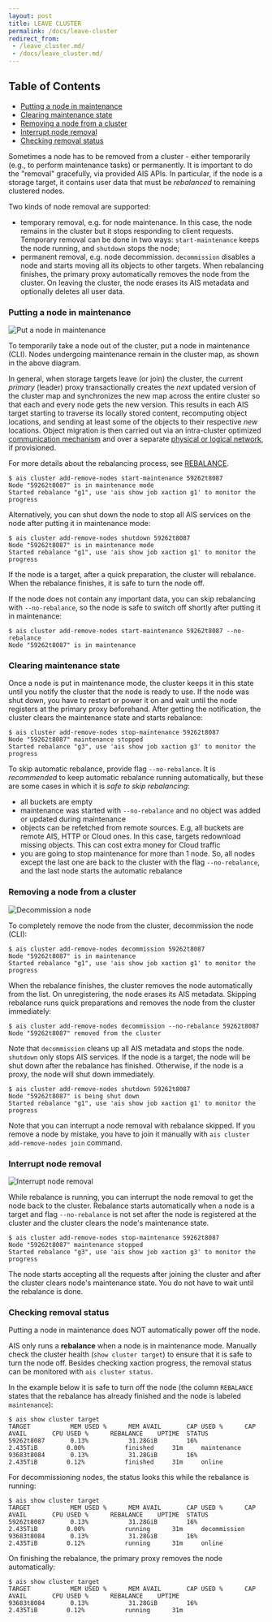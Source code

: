 ```yaml
---
layout: post
title: LEAVE CLUSTER
permalink: /docs/leave-cluster
redirect_from:
 - /leave_cluster.md/
 - /docs/leave_cluster.md/
---
```


## Table of Contents

- [Putting a node in maintenance](#putting-a-node-in-maintenance)
- [Clearing maintenance state](#clearing-maintenance-state)
- [Removing a node from a cluster](#removing-a-node-from-a-cluster)
- [Interrupt node removal](#interrupt-node-removal)
- [Checking removal status](#checking-removal-status)

Sometimes a node has to be removed from a cluster - either temporarily (e.g., to perform maintenance tasks) or permanently. It is important to do the "removal" gracefully, via provided AIS APIs. In particular, if the node is a storage target, it contains user data that must be *rebalanced* to remaining clustered nodes.

Two kinds of node removal are supported:

- temporary removal, e.g. for node maintenance. In this case, the node remains in the cluster but it stops responding to client requests. Temporary removal can be done in two ways: `start-maintenance` keeps the node running, and `shutdown` stops the node;
- permanent removal, e.g. node decommission. `decommission` disables a node and starts moving all its objects to other targets. When rebalancing finishes, the primary proxy automatically removes the node from the cluster. On leaving the cluster, the node erases its AIS metadata and optionally deletes all user data.

### Putting a node in maintenance

![Put a node in maintenance](images/maintenance.png)

To temporarily take a node out of the cluster, put a node in maintenance (CLI). Nodes undergoing maintenance remain in the cluster map, as shown in the above diagram.

In general, when storage targets leave (or join) the cluster, the current *primary* (leader) proxy transactionally creates the *next* updated version of the cluster map and synchronizes the new map across the entire cluster so that each and every node gets the new version. 
This results in each AIS target starting to traverse its locally stored content, recomputing object locations, and sending at least some of the objects to their respective *new* locations.
Object migration is then carried out via an intra-cluster optimized [communication mechanism](/transport/README.md) and over a separate [physical or logical network](/cmn/network.go), if provisioned.

For more details about the rebalancing process, see [REBALANCE](/docs/rebalance.md). 

```console
$ ais cluster add-remove-nodes start-maintenance 59262t8087
Node "59262t8087" is in maintenance mode
Started rebalance "g1", use 'ais show job xaction g1' to monitor the progress
```

Alternatively, you can shut down the node to stop all AIS services on the node after putting it in maintenance mode:

```console
$ ais cluster add-remove-nodes shutdown 59262t8087
Node "59262t8087" is in maintenance mode
Started rebalance "g1", use 'ais show job xaction g1' to monitor the progress
```

If the node is a target, after a quick preparation, the cluster will rebalance. When the rebalance finishes, it is safe to turn the node off.

If the node does not contain any important data, you can skip rebalancing with `--no-rebalance`, so the node is safe to switch off shortly after putting it in maintenance:

```console
$ ais cluster add-remove-nodes start-maintenance 59262t8087 --no-rebalance
Node "59262t8087" is in maintenance
```

### Clearing maintenance state

Once a node is put in maintenance mode, the cluster keeps it in this state until you notify the cluster that the node is ready to use.
If the node was shut down, you have to restart or power it on and wait until the node registers at the primary proxy beforehand.
After getting the notification, the cluster clears the maintenance state and starts rebalance:

```console
$ ais cluster add-remove-nodes stop-maintenance 59262t8087
Node "59262t8087" maintenance stopped
Started rebalance "g3", use 'ais show job xaction g3' to monitor the progress
```

To skip automatic rebalance, provide flag `--no-rebalance`.
It is *recommended* to keep automatic rebalance running automatically, but these are some cases in which it is *safe to skip rebalancing*:

- all buckets are empty
- maintenance was started with `--no-rebalance` and no object was added or updated during maintenance
- objects can be refetched from remote sources. E.g, all buckets are remote AIS, HTTP or Cloud ones. In this case, targets redownload missing objects. This can cost extra money for Cloud traffic
- you are going to stop maintenance for more than 1 node. So, all nodes except the last one are back to the cluster with the flag `--no-rebalance`, and the last node starts the automatic rebalance

### Removing a node from a cluster

![Decommission a node](images/decommission.png)

To completely remove the node from the cluster, decommission the node (CLI):

```console
$ ais cluster add-remove-nodes decommission 59262t8087
Node "59262t8087" is in maintenance
Started rebalance "g1", use 'ais show job xaction g1' to monitor the progress
```

When the rebalance finishes, the cluster removes the node automatically from the list.
On unregistering, the node erases its AIS metadata.
Skipping rebalance runs quick preparations and removes the node from the cluster immediately:

```console
$ ais cluster add-remove-nodes decommission --no-rebalance 59262t8087
Node "59262t8087" removed from the cluster
```

Note that `decommission` cleans up all AIS metadata and stops the node. `shutdown` only stops AIS services.
If the node is a target, the node will be shut down after the rebalance has finished. Otherwise, if the node is a proxy, the node will shut down immediately.

```console
$ ais cluster add-remove-nodes shutdown 59262t8087
Node "59262t8087" is being shut down
Started rebalance "g1", use 'ais show job xaction g1' to monitor the progress
```

Note that you can interrupt a node removal with rebalance skipped. If you remove a node by mistake, you have to join it manually with `ais cluster add-remove-nodes join` command.

### Interrupt node removal

![Interrupt node removal](images/decommission_abort.png)

While rebalance is running, you can interrupt the node removal to get the node back to the cluster.
Rebalance starts automatically when a node is a target and flag `--no-rebalance` is not set after the node is registered at the cluster and the cluster clears the node's maintenance state.

```console
$ ais cluster add-remove-nodes stop-maintenance 59262t8087
Node "59262t8087" maintenance stopped
Started rebalance "g3", use 'ais show job xaction g3' to monitor the progress
```

The node starts accepting all the requests after joining the cluster and after the cluster clears node's maintenance state. You do not have to wait until the rebalance is done.

### Checking removal status

Putting a node in maintenance does NOT automatically power off the node.

AIS only runs a **rebalance** when a node is in maintenance mode. Manually check the cluster health (`show cluster target`) to ensure that it is safe to turn the node off. Besides checking xaction progress, the removal status can be monitored with `ais cluster status`.

In the example below it is safe to turn off the node (the column `REBALANCE` states that the rebalance has already finished and the node is labeled `maintenance`):

```console
$ ais show cluster target
TARGET           MEM USED %      MEM AVAIL       CAP USED %      CAP AVAIL       CPU USED %      REBALANCE    UPTIME  STATUS
59262t8087       0.13%           31.28GiB        16%             2.435TiB        0.00%           finished     31m     maintenance
93683t8084       0.13%           31.28GiB        16%             2.435TiB        0.12%           finished     31m     online
```

For decommissioning nodes, the status looks this while the rebalance is running:

```console
$ ais show cluster target
TARGET           MEM USED %      MEM AVAIL       CAP USED %      CAP AVAIL       CPU USED %      REBALANCE    UPTIME  STATUS
59262t8087       0.13%           31.28GiB        16%             2.435TiB        0.00%           running      31m     decommission
93683t8084       0.13%           31.28GiB        16%             2.435TiB        0.12%           running      31m     online
```

On finishing the rebalance, the primary proxy removes the node automatically:

```console
$ ais show cluster target
TARGET           MEM USED %      MEM AVAIL       CAP USED %      CAP AVAIL       CPU USED %      REBALANCE    UPTIME
93683t8084       0.13%           31.28GiB        16%             2.435TiB        0.12%           running      31m
```
